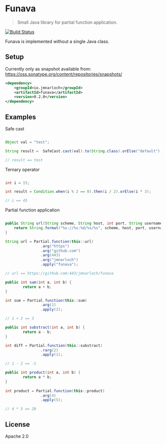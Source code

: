 # Funava

> Small Java library for partial function application.

[![Build Status](https://travis-ci.org/jmnarloch/funava.svg?branch=master)](https://travis-ci.org/jmnarloch/funava)

Funava is implemented without a single Java class.

## Setup

Currently only as snapshot available from: https://oss.sonatype.org/content/repositories/snapshots/

```xml
<dependency>
    <groupId>io.jmnarloch</groupId>
    <artifactId>funava</artifactId>
    <version>0.2.0</version>
</dependency>
```

## Examples

Safe cast

```java

Object val = "test";

String result =  SafeCast.cast(val).to(String.class).orElse("default");

// result == test

```

Ternary operator

```java

int i = 15;

int result = Condition.when(i % 2 == 0).then(i / 2).orElse(i * 3);

// i == 45

```

Partial function application

```java

public String url(String scheme, String host, int port, String username, String repo) {
    return String.format("%s://%s:%d/%s/%s", scheme, host, port, username, repo);
}

String url = Partial.function(this::url)
                .arg("https")
                .arg("github.com")
                .arg(443)
                .arg("jmnarloch")
                .apply("funava");

// url == https://github.com:443/jmnarloch/funava

public int sum(int a, int b) {
        return a + b;
}

int sum = Partial.function(this::sum)
                .arg(1)
                .apply(2);

// 1 + 2 == 3

public int substract(int a, int b) {
        return a - b;
}

int diff = Partial.function(this::substract)
                .rarg(2)
                .apply(1);

// 1 - 2 == -1

public int product(int a, int b) {
        return a * b;
}
    
int product = Partial.function(this::product)
                .arg(4)
                .apply(5);

// 4 * 5 == 20
```

## License

Apache 2.0